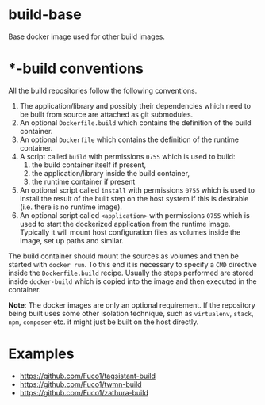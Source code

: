 # build-base

Base docker image used for other build images.

# *-build conventions

All the build repositories follow the following conventions.

1. The application/library and possibly their dependencies which need to be built from source are attached as git submodules.
2. An optional `Dockerfile.build` which contains the definition of the build container.
3. An optional `Dockerfile` which contains the definition of the runtime container.
4. A script called `build` with permissions `0755` which is used to build:
    1. the build container itself if present,
    2. the application/library inside the build container,
    3. the runtime container if present
5. An optional script called `install` with permissions `0755` which is used to install the result of the built step on the host system if this is desirable (i.e. there is no runtime image).
6. An optional script called `<application>` with permissions `0755` which is used to start the dockerized application from the runtime image.  Typically it will mount host configuration files as volumes inside the image, set up paths and similar.

The build container should mount the sources as volumes and then be started with `docker run`.  To this end it is necessary to specify a `CMD` directive inside the `Dockerfile.build` recipe.  Usually the steps performed are stored inside `docker-build` which is copied into the image and then executed in the container.

**Note**: The docker images are only an optional requirement.  If the repository being built uses some other isolation technique, such as `virtualenv`, `stack`, `npm`, `composer` etc. it might just be built on the host directly.

# Examples

* https://github.com/Fuco1/tagsistant-build
* https://github.com/Fuco1/twmn-build
* https://github.com/Fuco1/zathura-build
